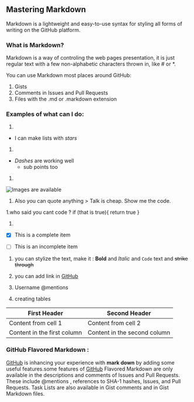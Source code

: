## Mastering Markdown

Markdown is a lightweight and easy-to-use syntax for styling all forms of writing on the GitHub platform.

### What is Markdown?

Markdown is a way of controling the web pages presentation, it is just regular text with a few non-alphabetic characters thrown in, like # or *.

You can use Markdown most places around GitHub:
1. Gists
1. Comments in Issues and Pull Requests
1. Files with the .md or .markdown extension

### Examples of what can I do: 

1. 
* I can make lists with *stars* 

1. 
- *Dashes* are working well 
  - sub points too
  
1. 
![Images are available](https://i0.wp.com/cleus.co/wp-content/uploads/2019/03/Screenshot-2019-03-14-at-4.23.07-PM.png?resize=939%2C919&ssl=1)
  
1. Also you can quote anything > Talk is cheap. Show me the code.

1.who said you cant code ? 
if (that is true){
      return true
    }

1.
- [x] This is a complete item
- [ ] This is an incomplete item


1. you can stylize the text, make it :
**Bold** and _Italic_ and `Code` text and  ~~strike through~~

1. you can add link in [GitHub](http://github.com) 

1. Username @mentions 

1. creating tables 

First Header | Second Header
------------ | -------------
Content from cell 1 | Content from cell 2
Content in the first column | Content in the second column


### GitHub Flavored Markdown : 

[GitHub](http://github.com) is inhancing your experience with **mark down** by adding some useful features.some features of [GitHub](http://github.com) Flavored Markdown are only available in the descriptions and comments of Issues and Pull Requests. These include @mentions , references to SHA-1 hashes, Issues, and Pull Requests. Task Lists are also available in Gist comments and in Gist Markdown files.

